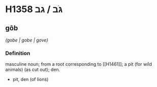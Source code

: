 # H1358 גֹּב / גב

## gôb

_(gobe | ɡobe | ɡove)_

### Definition

masculine noun; from a root corresponding to [[H1461]]; a pit (for wild animals) (as cut out); den.

- pit, den (of lions)
